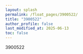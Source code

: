 ```yaml
---
layout: splash
permalink: /float_pages/3900522/
title: "3900522"
author_profile: false
last_modified_at: 2025-06-13
toc: false
---
```

 
3900522
